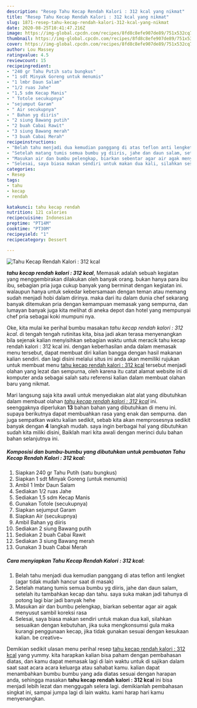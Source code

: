 ```yaml
---
description: "Resep Tahu Kecap Rendah Kalori : 312 kcal yang nikmat"
title: "Resep Tahu Kecap Rendah Kalori : 312 kcal yang nikmat"
slug: 1871-resep-tahu-kecap-rendah-kalori-312-kcal-yang-nikmat
date: 2020-08-25T10:41:47.216Z
image: https://img-global.cpcdn.com/recipes/8fd8c8efe907de89/751x532cq70/tahu-kecap-rendah-kalori-312-kcal-foto-resep-utama.jpg
thumbnail: https://img-global.cpcdn.com/recipes/8fd8c8efe907de89/751x532cq70/tahu-kecap-rendah-kalori-312-kcal-foto-resep-utama.jpg
cover: https://img-global.cpcdn.com/recipes/8fd8c8efe907de89/751x532cq70/tahu-kecap-rendah-kalori-312-kcal-foto-resep-utama.jpg
author: Lou Massey
ratingvalue: 4.5
reviewcount: 15
recipeingredient:
- "240 gr Tahu Putih satu bungkus"
- "1 sdt Minyak Goreng untuk menumis"
- "1 lmbr Daun Salam"
- "1/2 ruas Jahe"
- "1,5 sdm Kecap Manis"
- " Totole secukupnya"
- "sejumput Garam"
- " Air secukupnya"
- " Bahan yg diiris"
- "2 siung Bawang putih"
- "2 buah Cabai Rawit"
- "3 siung Bawang merah"
- "3 buah Cabai Merah"
recipeinstructions:
- "Belah tahu menjadi dua kemudian panggang di atas teflon anti lengket (agar tidak mudah hancur saat di masak)"
- "Setelah matang tumis semua bumbu yg diiris, jahe dan daun salam, setelah itu tambahkan kecap dan tahu. saya suka makan jadi tahunya di potong lagi biar jadi banyak hehe"
- "Masukan air dan bumbu pelengkap, biarkan sebentar agar air agak menyusut sambil koreksi rasa"
- "Selesai, saya biasa makan sendiri untuk makan dua kali, silahkan sesuaikan dengan kebutuhan, jika suka mengkonsumsi gula maka kurangi penggunaan kecap, jika tidak gunakan sesuai dengan kesukaan kalian. be creative~"
categories:
- Resep
tags:
- tahu
- kecap
- rendah

katakunci: tahu kecap rendah 
nutrition: 121 calories
recipecuisine: Indonesian
preptime: "PT14M"
cooktime: "PT30M"
recipeyield: "1"
recipecategory: Dessert

---
```



![Tahu Kecap Rendah Kalori : 312 kcal](https://img-global.cpcdn.com/recipes/8fd8c8efe907de89/751x532cq70/tahu-kecap-rendah-kalori-312-kcal-foto-resep-utama.jpg)

<b><i>tahu kecap rendah kalori : 312 kcal</i></b>, Memasak adalah sebuah kegiatan yang menggembirakan dilakukan oleh banyak orang. bukan hanya para ibu ibu, sebagian pria juga cukup banyak yang berminat dengan kegiatan ini. walaupun hanya untuk sekedar kebersamaan dengan teman atau memang sudah menjadi hobi dalam dirinya. maka dari itu dalam dunia chef sekarang banyak ditemukan pria dengan kemampuan memasak yang sempurna, dan lumayan banyak juga kita melihat di aneka depot dan hotel yang mempunyai chef pria sebagai koki mumpuni nya.

Oke, kita mulai ke perihal bumbu masakan <i>tahu kecap rendah kalori : 312 kcal</i>. di tengah tengah rutinitas kita, bisa jadi akan terasa menyenangkan bila sejenak kalian menyisihkan sebagian waktu untuk meracik tahu kecap rendah kalori : 312 kcal ini. dengan keberhasilan anda dalam memasak menu tersebut, dapat membuat diri kalian bangga dengan hasil makanan kalian sendiri. dan lagi disini melalui situs ini anda akan memiliki rujukan untuk membuat menu <u>tahu kecap rendah kalori : 312 kcal</u> tersebut menjadi olahan yang lezat dan sempurna, oleh karena itu catat alamat website ini di komputer anda sebagai salah satu referensi kalian dalam membuat olahan baru yang nikmat.




Mari langsung saja kita awali untuk menyediakan alat alat yang dibutuhkan dalam membuat olahan <u><i>tahu kecap rendah kalori : 312 kcal</i></u> ini. seenggaknya diperlukan <b>13</b> bahan bahan yang dibutuhkan di menu ini. supaya berikutnya dapat membuahkan rasa yang enak dan sempurna. dan juga sempatkan waktu kalian sedikit, sebab kita akan memprosesnya sedikit banyak dengan <b>4</b> langkah mudah. saya ingin berbagai hal yang dibutuhkan sudah kita miliki disini, Baiklah mari kita awali dengan merinci dulu bahan bahan selanjutnya ini.

<!--inarticleads1-->

##### Komposisi dan bumbu-bumbu yang dibutuhkan untuk pembuatan Tahu Kecap Rendah Kalori : 312 kcal:

1. Siapkan 240 gr Tahu Putih (satu bungkus)
1. Siapkan 1 sdt Minyak Goreng (untuk menumis)
1. Ambil 1 lmbr Daun Salam
1. Sediakan 1/2 ruas Jahe
1. Sediakan 1,5 sdm Kecap Manis
1. Gunakan  Totole (secukupnya)
1. Siapkan sejumput Garam
1. Siapkan  Air (secukupnya)
1. Ambil  Bahan yg diiris
1. Sediakan 2 siung Bawang putih
1. Sediakan 2 buah Cabai Rawit
1. Sediakan 3 siung Bawang merah
1. Gunakan 3 buah Cabai Merah




<!--inarticleads2-->

##### Cara menyiapkan Tahu Kecap Rendah Kalori : 312 kcal:

1. Belah tahu menjadi dua kemudian panggang di atas teflon anti lengket (agar tidak mudah hancur saat di masak)
1. Setelah matang tumis semua bumbu yg diiris, jahe dan daun salam, setelah itu tambahkan kecap dan tahu. saya suka makan jadi tahunya di potong lagi biar jadi banyak hehe
1. Masukan air dan bumbu pelengkap, biarkan sebentar agar air agak menyusut sambil koreksi rasa
1. Selesai, saya biasa makan sendiri untuk makan dua kali, silahkan sesuaikan dengan kebutuhan, jika suka mengkonsumsi gula maka kurangi penggunaan kecap, jika tidak gunakan sesuai dengan kesukaan kalian. be creative~




Demikian sedikit ulasan menu perihal resep <u>tahu kecap rendah kalori : 312 kcal</u> yang yummy. kita harapkan kalian bisa paham dengan pembahasan diatas, dan kamu dapat memasak lagi di lain waktu untuk di sajikan dalam saat saat acara acara keluarga atau sahabat kamu. kalian dapat menambahkan bumbu bumbu yang ada diatas sesuai dengan harapan anda, sehingga masakan <b>tahu kecap rendah kalori : 312 kcal</b> ini bisa menjadi lebih lezat dan menggugah selera lagi. demikianlah pembahasan singkat ini, sampai jumpa lagi di lain waktu. kami harap hari kamu menyenangkan.
